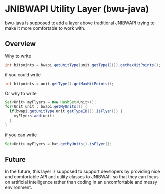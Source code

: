 # JNIBWAPI Utility Layer (bwu-java)

bwu-java is supposed to add a layer above traditional JNIBWAPI trying to make it more comfortable to work with.

## Overview

Why to write

```java
int hitpoints = bwapi.getUnitType(unit.getTypeID()).getMaxHitPoints();
```
if you could write

```java
int hitpoints = unit.getType().getMaxHitPoints();
```

Or why to write

```java
Set<Unit> myFlyers = new HashSet<Unit>();
for(Unit unit : bwapi.getMyUnits()) {
  if(bwapi.getUnitType(unit.getTypeID()).isFlyer()) {
    myFlyers.add(unit);
  }
}
```

if you can write

```java
Set<Unit> myFlyers = bot.getMyUnits().isFlyer();
```

## Future

In the future, this layer is supposed to support developers by providing nice and comfortable API and utility classes to JNIBWAPI so that they can focus on artificial intelligence rather than coding in an uncomfortable and messy environment.
